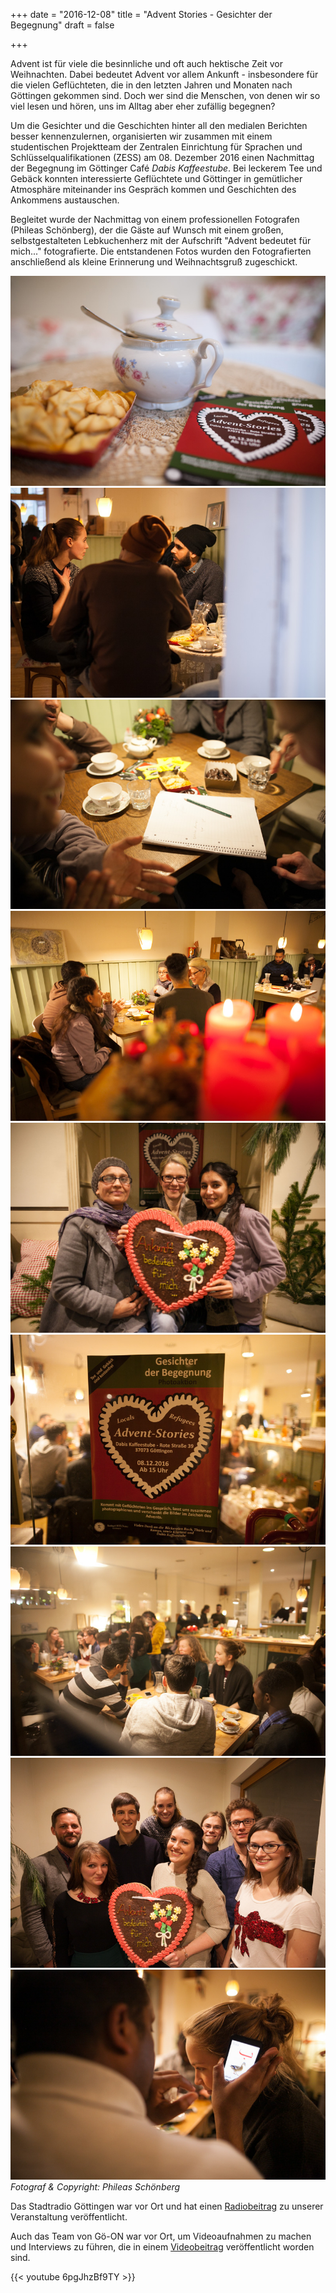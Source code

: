 +++
date = "2016-12-08"
title = "Advent Stories - Gesichter der Begegnung"
draft = false

+++

Advent ist für viele die besinnliche und oft auch hektische Zeit vor Weihnachten.
Dabei bedeutet Advent vor allem Ankunft - insbesondere für die vielen Geflüchteten,
die in den letzten Jahren und Monaten nach Göttingen gekommen sind.
Doch wer sind die Menschen,
von denen wir so viel lesen und hören,
uns im Alltag aber eher zufällig begegnen?

Um die Gesichter und die Geschichten hinter all den medialen Berichten besser kennenzulernen,
organisierten wir zusammen mit einem studentischen Projektteam der
Zentralen Einrichtung für Sprachen und Schlüsselqualifikationen (ZESS)
am 08. Dezember 2016 einen Nachmittag der Begegnung im Göttinger Café *Dabis Kaffeestube*.
Bei leckerem Tee und Gebäck konnten interessierte Geflüchtete und Göttinger
in gemütlicher Atmosphäre miteinander ins Gespräch kommen
und Geschichten des Ankommens austauschen.

Begleitet wurde der Nachmittag von einem professionellen Fotografen (Phileas Schönberg),
der die Gäste auf Wunsch mit einem großen, selbstgestalteten Lebkuchenherz mit der Aufschrift
"Advent bedeutet für mich..." fotografierte.
Die entstandenen Fotos wurden den Fotografierten anschließend als kleine Erinnerung und Weihnachtsgruß zugeschickt.

![2016-12-08_IMG_9819](/images/2016-12-08_IMG_9819.jpg)
![2016-12-08_IMG_9847](/images/2016-12-08_IMG_9847.jpg)
![2016-12-08_IMG_9856](/images/2016-12-08_IMG_9856.jpg)
![2016-12-08_IMG_9888](/images/2016-12-08_IMG_9888.jpg)
![2016-12-08_IMG_9909](/images/2016-12-08_IMG_9909.jpg)
![2016-12-08_IMG_9915](/images/2016-12-08_IMG_9915.jpg)
![2016-12-08_IMG_9917](/images/2016-12-08_IMG_9917.jpg)
![2016-12-08_IMG_9925](/images/2016-12-08_IMG_9925.jpg)
![2016-12-08_IMG_9941](/images/2016-12-08_IMG_9941.jpg)
*Fotograf & Copyright: Phileas Schönberg*

Das Stadtradio Göttingen war vor Ort und hat einen
[Radiobeitrag](http://www.stadtradio-goettingen.de/beitraege/uni_und_wissenschaft/archiv/2016/adventsgeschichten_ein_nachmittag_der_begegnungen_fuer_goettinger_und_gefluechtete/index_ger.html)
zu unserer Veranstaltung veröffentlicht.

Auch das Team von Gö-ON war vor Ort, um Videoaufnahmen zu machen und Interviews zu führen,
die in einem
[Videobeitrag](https://youtu.be/6pgJhzBf9TY)
veröffentlicht worden sind.

{{< youtube 6pgJhzBf9TY >}}
